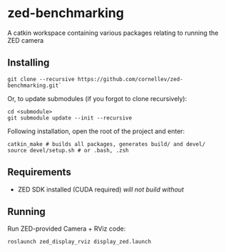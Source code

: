 # zed-benchmarking
A catkin workspace containing various packages relating to running the ZED camera

## Installing

```
git clone --recursive https://github.com/cornellev/zed-benchmarking.git`
```

Or, to update submodules (if you forgot to clone recursively):

```
cd <submodule>
git submodule update --init --recursive
```

Following installation, open the root of the project and enter:

```
catkin_make # builds all packages, generates build/ and devel/
source devel/setup.sh # or .bash, .zsh
```

## Requirements

* ZED SDK installed (CUDA required) *will not build without*

## Running

Run ZED-provided Camera + RViz code:
```
roslaunch zed_display_rviz display_zed.launch
```